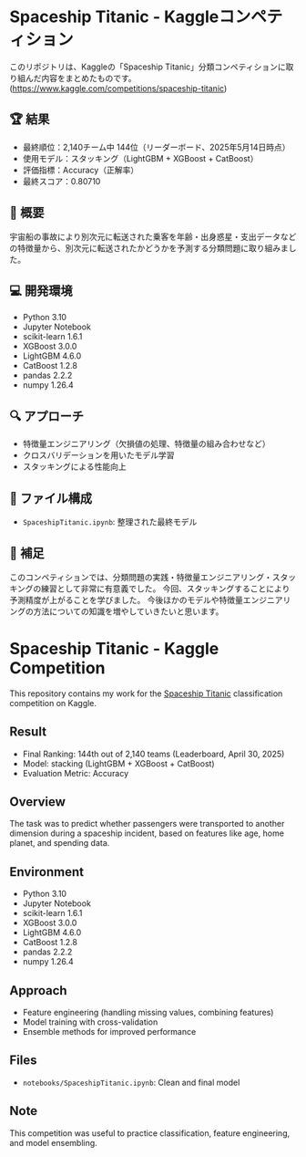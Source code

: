 # Spaceship Titanic - Kaggleコンペティション

このリポジトリは、Kaggleの「Spaceship Titanic」分類コンペティションに取り組んだ内容をまとめたものです。
(https://www.kaggle.com/competitions/spaceship-titanic)

## 🏆 結果
- 最終順位：2,140チーム中 144位（リーダーボード、2025年5月14日時点）
- 使用モデル：スタッキング（LightGBM + XGBoost + CatBoost）
- 評価指標：Accuracy（正解率）
- 最終スコア：0.80710

## 📄 概要
宇宙船の事故により別次元に転送された乗客を年齢・出身惑星・支出データなどの特徴量から、別次元に転送されたかどうかを予測する分類問題に取り組みました。

## 💻 開発環境
- Python 3.10
- Jupyter Notebook
- scikit-learn 1.6.1
- XGBoost 3.0.0
- LightGBM 4.6.0
- CatBoost 1.2.8
- pandas 2.2.2
- numpy  1.26.4

## 🔍 アプローチ
- 特徴量エンジニアリング（欠損値の処理、特徴量の組み合わせなど）
- クロスバリデーションを用いたモデル学習
- スタッキングによる性能向上

## 📁 ファイル構成
- `SpaceshipTitanic.ipynb`: 整理された最終モデル

## 📝 補足
このコンペティションでは、分類問題の実践・特徴量エンジニアリング・スタッキングの練習として非常に有意義でした。
今回、スタッキングすることにより予測精度が上がることを学びました。
今後ほかのモデルや特徴量エンジニアリングの方法についての知識を増やしていきたいと思います。

# Spaceship Titanic - Kaggle Competition

This repository contains my work for the [Spaceship Titanic](https://www.kaggle.com/competitions/spaceship-titanic) classification competition on Kaggle.

##  Result
- Final Ranking: 144th out of 2,140 teams (Leaderboard, April 30, 2025)
- Model: stacking (LightGBM + XGBoost + CatBoost)
- Evaluation Metric: Accuracy

##  Overview
The task was to predict whether passengers were transported to another dimension during a spaceship incident, based on features like age, home planet, and spending data.

##  Environment
- Python 3.10
- Jupyter Notebook
- scikit-learn 1.6.1
- XGBoost 3.0.0
- LightGBM 4.6.0
- CatBoost 1.2.8
- pandas 2.2.2
- numpy  1.26.4

##  Approach
- Feature engineering (handling missing values, combining features)
- Model training with cross-validation
- Ensemble methods for improved performance

##  Files
- `notebooks/SpaceshipTitanic.ipynb`: Clean and final model


##  Note
This competition was useful to practice classification, feature engineering, and model ensembling.

